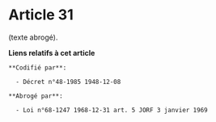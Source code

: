 # Article 31

(texte abrogé).

**Liens relatifs à cet article**

	**Codifié par**:

	  - Décret n°48-1985 1948-12-08

	**Abrogé par**:

	  - Loi n°68-1247 1968-12-31 art. 5 JORF 3 janvier 1969
